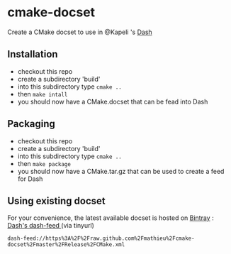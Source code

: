 cmake-docset
============

Create a CMake docset to use in @Kapeli 's [Dash](http://kapeli.com/dash) 

Installation
------------
 - checkout this repo 
 - create a subdirectory 'build'
 - into this subdirectory type ```cmake ..```
 - then ```make intall```
 - you should now have a CMake.docset that can be fead into Dash
 
Packaging
---------
 - checkout this repo 
 - create a subdirectory 'build'
 - into this subdirectory type ```cmake ..```
 - then ```make package```
 - you should now have a CMake.tar.gz that can be used to create a feed for Dash
 
Using existing docset
---------------------

For your convenience, the latest available docset is hosted on [Bintray](https://bintray.com/mathieu/CMake-docset/CMake-docset) :  [ Dash's  dash-feed ](http://tinyurl.com/cmake-dash) (via tinyurl)

```
dash-feed://https%3A%2F%2Fraw.github.com%2Fmathieu%2Fcmake-docset%2Fmaster%2FRelease%2FCMake.xml
```